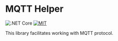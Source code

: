 # MQTT Helper

![.NET Core](https://github.com/iberisoft/MqttHelper/workflows/.NET%20Core/badge.svg)
[![MIT](https://img.shields.io/github/license/iberisoft/MqttHelper.svg)](LICENSE.md)

This library facilitates working with MQTT protocol.
